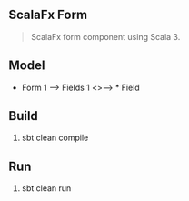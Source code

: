 ScalaFx Form
------------
>ScalaFx form component using Scala 3.

Model
-----
* Form 1 --> Fields 1 <>--> * Field

Build
-----
1. sbt clean compile

Run
---
1. sbt clean run